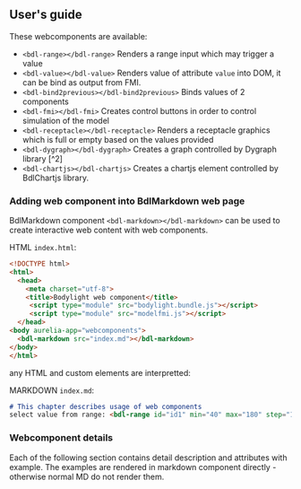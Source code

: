 ## User's guide 

These webcomponents are available:

* `<bdl-range></bdl-range>` Renders a range input which may trigger a value
* `<bdl-value></bdl-value>` Renders value of attribute `value` into DOM, it can be bind as output from FMI.
* `<bdl-bind2previous></bdl-bind2previous>` Binds values of 2 components 
* `<bdl-fmi></bdl-fmi>` Creates control buttons in order to control simulation of the model
* `<bdl-receptacle></bdl-receptacle>` Renders a receptacle graphics which is full or empty based on the values provided
* `<bdl-dygraph></bdl-dygraph>` Creates a graph controlled by Dygraph library [^2]
* `<bdl-chartjs></bdl-chartjs>` Creates a chartjs element controlled by BdlChartjs library.


### Adding web component into BdlMarkdown web page
BdlMarkdown component `<bdl-markdown></bdl-markdown>` can be used to create interactive web content with web components.

HTML `index.html`:
```html
<!DOCTYPE html>
<html>
  <head>
    <meta charset="utf-8">
    <title>Bodylight web component</title>
     <script type="module" src="bodylight.bundle.js"></script>
     <script type="module" src="modelfmi.js"></script>
  </head>
<body aurelia-app="webcomponents">
  <bdl-markdown src="index.md"></bdl-markdown>
</body>
</html>
```

any HTML and custom elements are interpretted:

MARKDOWN `index.md`:
```markdown
# This chapter describes usage of web components
select value from range: <bdl-range id="id1" min="40" max="180" step="1" default="60"></bdl-range>
```

### Webcomponent details
Each of the following section contains detail description and attributes with example.
The examples are rendered in markdown component directly - otherwise normal MD do not render them.



  


```
 
